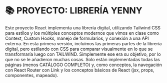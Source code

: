 # 📚 PROYECTO: LIBRERÍA YENNY

Este proyecto React implementa una librería digital, utilizando Tailwind CSS para estilos y los múltiples conceptos modernos que vimos en clase como Context, Custom Hooks, manejo de formularios, y conexión a una API externa. En esta primera versión, incluímos las primeras partes de la librería digital, pero estilando con CSS para comparar visualmente en lo que se transformaría luego con TAILWIND. Simplemente ese era su objetivo, por lo que no se le añadieron muchas cosas. Solo están implementadas todas las páginas (menos CATÁLOGO COMPLETO) y, como conceptos, la navegación con React Router con Link y los conceptos básicos de React (jsx, props, componentes, mapeado).
